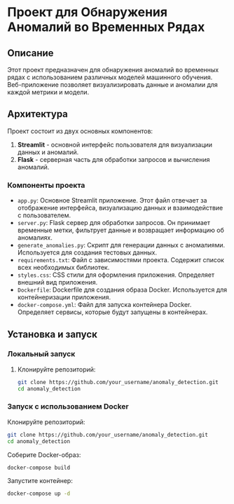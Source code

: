 # Проект для Обнаружения Аномалий во Временных Рядах

## Описание

Этот проект предназначен для обнаружения аномалий во временных рядах с использованием различных моделей машинного обучения. Веб-приложение позволяет визуализировать данные и аномалии для каждой метрики и модели.

## Архитектура

Проект состоит из двух основных компонентов:

1. **Streamlit** - основной интерфейс пользователя для визуализации данных и аномалий.
2. **Flask** - серверная часть для обработки запросов и вычисления аномалий.

### Компоненты проекта

- `app.py`: Основное Streamlit приложение. Этот файл отвечает за отображение интерфейса, визуализацию данных и взаимодействие с пользователем.
- `server.py`: Flask сервер для обработки запросов. Он принимает временные метки, фильтрует данные и возвращает информацию об аномалиях.
- `generate_anomalies.py`: Скрипт для генерации данных с аномалиями. Используется для создания тестовых данных.
- `requirements.txt`: Файл с зависимостями проекта. Содержит список всех необходимых библиотек.
- `styles.css`: CSS стили для оформления приложения. Определяет внешний вид приложения.
- `Dockerfile`: Dockerfile для создания образа Docker. Используется для контейнеризации приложения.
- `docker-compose.yml`: Файл для запуска контейнера Docker. Определяет сервисы, которые будут запущены в контейнерах.

## Установка и запуск

### Локальный запуск

1. Клонируйте репозиторий:

   ```bash
   git clone https://github.com/your_username/anomaly_detection.git
   cd anomaly_detection

### Запуск с использованием Docker
Клонируйте репозиторий:
```bash
git clone https://github.com/your_username/anomaly_detection.git
cd anomaly_detection
```
Соберите Docker-образ:
```bash
docker-compose build
```
Запустите контейнер:
```bash
docker-compose up -d
```